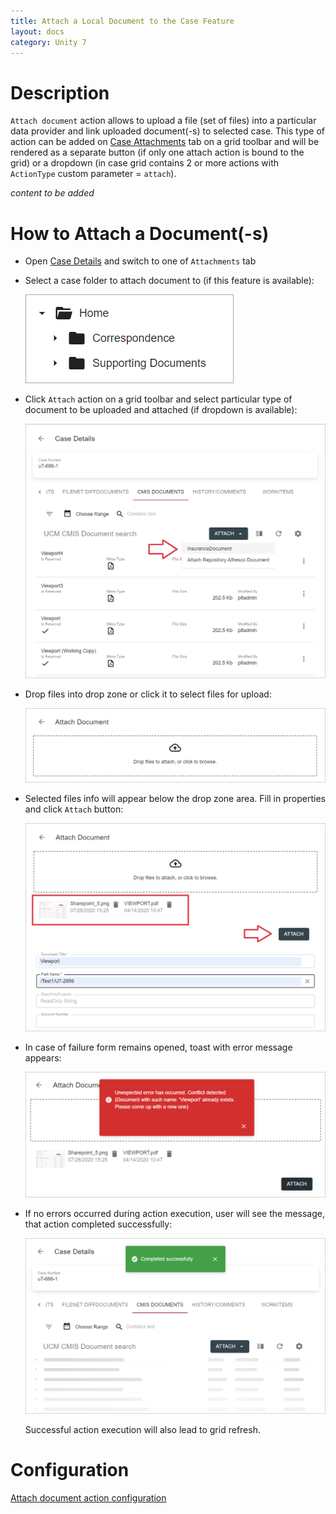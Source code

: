 ```yaml
---
title: Attach a Local Document to the Case Feature
layout: docs
category: Unity 7
---
```

# Description

`Attach document` action allows to upload a file (set of files) into a particular data provider and link uploaded 
document(-s) to selected case. This type of action can be added on [Case Attachments](case-attachments) tab on a grid toolbar and will 
be rendered as a separate button (if only one attach action is bound to the grid) or a dropdown (in case grid contains 
2 or more actions with `ActionType` custom parameter = `attach`).

*content to be added*

# How to Attach a Document(-s)

- Open [Case Details](case-details#how-to-use-case-details) and switch to one of `Attachments` tab 

- Select a case folder to attach document to (if this feature is available):

    ![Case folders](attach-document/images/attach-document-to-case-folder.png)

- Click `Attach` action on a grid toolbar and select particular type of document to be uploaded and attached 
(if dropdown is available): 

    ![Attach document action](attach-document/images/attach-action.png)

- Drop files into drop zone or click it to select files for upload:

    ![Attach document form before files are selected](attach-document/images/attach-document-empty-form.png)

- Selected files info will appear below the drop zone area. Fill in properties and click `Attach` button:

    ![Attach document form with filled properties](attach-document/images/attach-document-form.png)
    
- In case of failure form remains opened, toast with error message appears:

    ![Attach action failure](attach-document/images/attach-document-error.png)
    
- If no errors occurred during action execution, user will see the message, that action completed successfully:

    ![Successfully completed create action](attach-document/images/attach-document-success.png)
    
    Successful action execution will also lead to grid refresh.
    
# Configuration

[Attach document action configuration](../../configuration/actions/attach-document)
